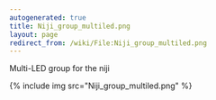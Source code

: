 ```yaml
---
autogenerated: true
title: Niji_group_multiled.png
layout: page
redirect_from: /wiki/File:Niji_group_multiled.png
---
```


Multi-LED group for the niji

{% include img src="Niji_group_multiled.png" %}

